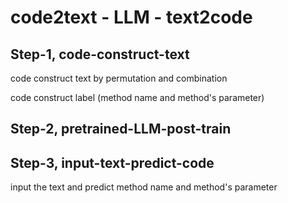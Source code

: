 # code2text - LLM - text2code

## Step-1, code-construct-text

code construct text by permutation and combination 

code construct label (method name and method's parameter)

## Step-2, pretrained-LLM-post-train 

## Step-3, input-text-predict-code

input the text and predict method name and method's parameter
